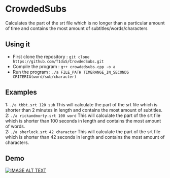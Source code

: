 # CrowdedSubs
Calculates the part of the srt file which is no longer than a particular amount of time and contains the most amount of subtitles/words/characters

## Using it
* First clone the repository : `git clone https://github.com/T1duS/CrowdedSubs.git`
* Compile the program : `g++ crowdedsubs.cpp -o a`
* Run the program : `./a FILE_PATH TIMERANGE_IN_SECONDS CRITERIA(word/sub/character)`
## Examples
1: `./a tbbt.srt 120 sub` This will calculate the part of the srt file which is shorter than 2 minutes in length and contains the most amount of subtitles. <br>
2: `./a rickandmorty.srt 100 word` This will calculate the part of the srt file which is shorter than 100 seconds in length and contains the most amount of words. <br>
2: `./a sherlock.srt 42 character` This will calculate the part of the srt file which is shorter than 42 seconds in length and contains the most amount of characters. <br>

## Demo
[![IMAGE ALT TEXT](http://img.youtube.com/vi/UDrKWUs3NHw/0.jpg)](http://www.youtube.com/watch?v=UDrKWUs3NHw "Crowded Subs : Demo")
